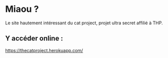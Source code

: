 # Miaou ?
Le site hautement intéressant du cat project, projet ultra secret affilié à THP.

## Y accéder online :
<https://thecatproject.herokuapp.com/>